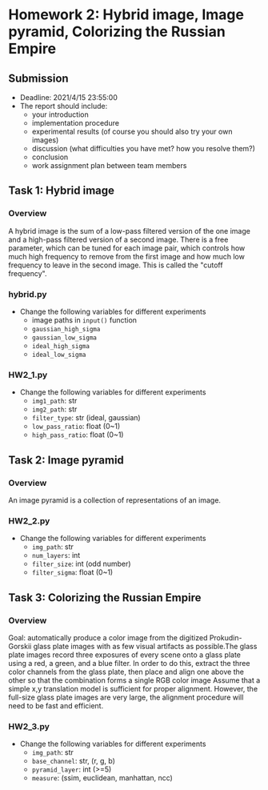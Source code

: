 # Homework 2: Hybrid image, Image pyramid, Colorizing the Russian Empire

## Submission

- Deadline: 2021/4/15 23:55:00
- The report should include:
    - your introduction
    - implementation procedure
    - experimental results (of course you should also try your own images)
    - discussion (what difficulties you have met? how you resolve them?)
    - conclusion
    - work assignment plan between team members

## Task 1: Hybrid image

### Overview

A hybrid image is the sum of a low-pass filtered version of the one image and a high-pass filtered version of a second image. There is a free parameter, which can be  tuned for each image pair, which controls how much high frequency to remove from the first image and how much low frequency to leave in the second image. This is called the "cutoff frequency".

### hybrid.py

- Change the following variables for different experiments
    - image paths in `input()` function
    - `gaussian_high_sigma`
    - `gaussian_low_sigma`
    - `ideal_high_sigma`
    - `ideal_low_sigma`

### HW2_1.py

- Change the following variables for different experiments
    - `img1_path`: str
    - `img2_path`: str
    - `filter_type`: str (ideal, gaussian)
    - `low_pass_ratio`: float (0~1)
    - `high_pass_ratio`: float (0~1)

## Task 2: Image pyramid

### Overview

An image pyramid is a collection of representations of an image.

### HW2_2.py

- Change the following variables for different experiments
    - `img_path`: str
    - `num_layers`: int
    - `filter_size`: int (odd number)
    - `filter_sigma`: float (0~1)

## Task 3: Colorizing the Russian Empire

### Overview

Goal: automatically produce a color image from the digitized Prokudin-Gorskii glass plate images with as few visual artifacts as possible.The glass plate images record three exposures of every scene onto a glass plate using a red, a green, and a blue filter. In order to do this, extract the three color channels from the glass plate, then place and align one above the other so that the combination forms a single RGB color image Assume that a simple x,y translation model is sufficient for proper alignment. However,  the full-size glass plate images are very large,  the alignment procedure will need to be fast and efficient.

### HW2_3.py

- Change the following variables for different experiments
    - `img_path`: str
    - `base_channel`: str, (r, g, b)
    - `pyramid_layer`: int (>=5)
    - `measure`: (ssim, euclidean, manhattan, ncc)

